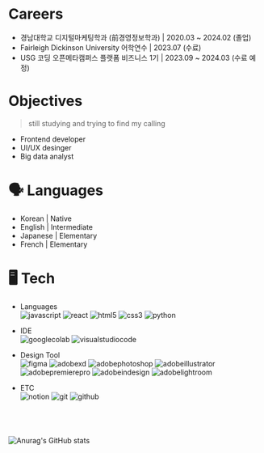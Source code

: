 # **Careers**
- 경남대학교 디지털마케팅학과 (前경영정보학과) | 2020.03 ~ 2024.02 (졸업)
- Fairleigh Dickinson University 어학연수 | 2023.07 (수료)
- USG 코딩 오픈메타캠퍼스 플랫폼 비즈니스 1기 | 2023.09 ~ 2024.03 (수료 예정)
  
# **Objectives**
> still studying and trying to find my calling
- Frontend developer
- UI/UX desinger
- Big data analyst

<!-- # **Certificate**
- ERP 회계 2급
- 컴퓨터활용능력 2급 -->

# 🗣️ **Languages**
- Korean | Native
- English | Intermediate
- Japanese | Elementary
- French | Elementary


# 🖥️ **Tech**
- Languages </br> <img alt="javascript" src="https://img.shields.io/badge/javascript-F7DF1E.svg?&style=flat-square&logo=javascript&logoColor=ffffff"/> <img alt="react" src ="https://img.shields.io/badge/react-61DAFB.svg?&style=flat-square&logo=react&logoColor=FFFFFF"/> <img alt="html5" src ="https://img.shields.io/badge/html5-E34F26.svg?&style=flat-square&logo=html5&logoColor=FFFFFF"/> <img alt="css3" src ="https://img.shields.io/badge/css3-1572B6.svg?&style=flat-square&logo=css3&logoColor=FFFFFF"/> <img alt="python" src ="https://img.shields.io/badge/python-3776AB.svg?&style=flat-square&logo=python&logoColor=FFFFFF"/> 
 
- IDE </br> <img alt="googlecolab" src ="https://img.shields.io/badge/googlecolab-F9AB00.svg?&style=flat-square&logo=googlecolab&logoColor=FFFFFF"/> <img alt="visualstudiocode" src ="https://img.shields.io/badge/vscode-007ACC.svg?&style=flat-square&logo=visualstudiocode&logoColor=FFFFFF"/>

- Design Tool </br> <img alt="figma" src ="https://img.shields.io/badge/figma-F24E1E.svg?&style=flat-square&logo=figma&logoColor=FFFFFF"/> <img alt="adobexd" src ="https://img.shields.io/badge/xd-FF61F6.svg?&style=flat-square&logo=adobexd&logoColor=FFFFFF"/> <img alt="adobephotoshop" src ="https://img.shields.io/badge/photoshop-31A8FF.svg?&style=flat-square&logo=adobephotoshop&logoColor=FFFFFF"/> <img alt="adobeillustrator" src ="https://img.shields.io/badge/illustrator-FF9A00.svg?&style=flat-square&logo=adobeillustrator&logoColor=FFFFFF"/> <img alt="adobepremierepro" src ="https://img.shields.io/badge/premierepro-9999FF.svg?&style=flat-square&logo=adobepremierepro&logoColor=FFFFFF"/> <img alt="adobeindesign" src ="https://img.shields.io/badge/indesign-FF3366.svg?&style=flat-square&logo=adobeindesign&logoColor=FFFFFF"/> <img alt="adobelightroom" src ="https://img.shields.io/badge/lightroom-31A8FF.svg?&style=flat-square&logo=adobelightroom&logoColor=FFFFFF"/>

- ETC </br> <img alt="notion" src ="https://img.shields.io/badge/notion-000000.svg?&style=flat-square&logo=notion&logoColor=FFFFFF"/> <img alt="git" src ="http://img.shields.io/badge/git-F05032.svg?&style=flat-square&logo=git&logoColor=FFFFFF"/> <img alt="github" src ="https://img.shields.io/badge/github-181717.svg?&style=flat-square&logo=github&logoColor=FFFFFF"/>


#
</br>

![Anurag's GitHub stats](https://github-readme-stats.vercel.app/api?username=isabella0214&show_icons=true&theme=vue)
